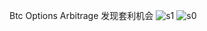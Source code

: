  Btc Options Arbitrage 
 发现套利机会
![s1](https://github.com/user-attachments/assets/a240c9f7-9f16-4347-be03-d75a47754048)
![s0](https://github.com/user-attachments/assets/46ac733b-b45c-4021-be49-8e2e353ff14d)
